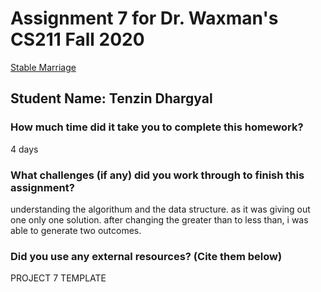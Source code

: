 # Assignment 7 for Dr. Waxman's CS211 Fall 2020
[Stable Marriage](https://venus.cs.qc.cuny.edu/~waxman/211/stable%20marriage%20using%20backtrack%20assignment.pdf)

## Student Name:  Tenzin Dhargyal

### How much time did it take you to complete this homework?
4 days 
  
  
### What challenges (if any) did you work through to finish this assignment?
understanding the algorithum and the data structure.
as it was giving out one only one solution. after changing the greater than to less than,
i was able to generate two outcomes.
  
  
### Did you use any external resources? (Cite them below)

PROJECT 7 TEMPLATE 


